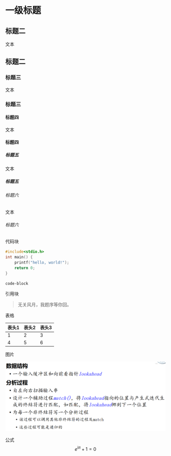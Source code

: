 # 一级标题

## 标题二

文本

## 标题二

### 标题三

文本

### 标题三

#### 标题四

文本

#### 标题四

##### 标题五

文本

##### 标题五

###### 标题六

文本

###### 标题六

代码块

```c++
#include<stdio.h>
int main() {
    printf("hello, world!");
    return 0;
}
```

`code-block`

引用块

> 无关风月，我题序等你回。

表格

| 表头1 | 表头2 | 表头3 |
| ----- | ----- | ----- |
| 1     | 2     | 3     |
| 4     | 5     | 6     |

图片

<img src="./assets/image-20231003112842449.png" alt="image-20231003112842449" style="zoom:50%;" />

公式
$$
e^{\text{i}\pi}+1=0
$$

